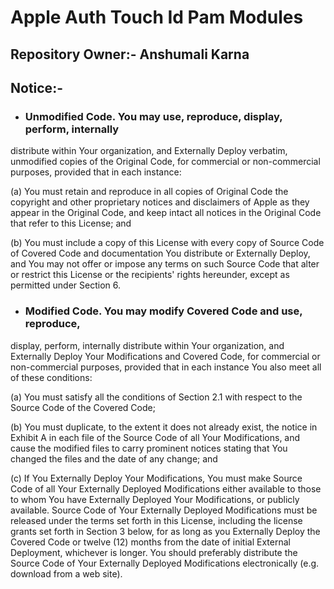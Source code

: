 # Apple Auth Touch Id Pam Modules

## Repository Owner:- Anshumali Karna 

## Notice:- 
- ### Unmodified Code.  You may use, reproduce, display, perform, internally
distribute within Your organization, and Externally Deploy verbatim, unmodified
copies of the Original Code, for commercial or non-commercial purposes,
provided that in each instance:

(a)	You must retain and reproduce in all copies of Original Code the
copyright and other proprietary notices and disclaimers of Apple as they appear
in the Original Code, and keep intact all notices in the Original Code that
refer to this License; and

(b) 	You must include a copy of this License with every copy of Source Code
of Covered Code and documentation You distribute or Externally Deploy, and You
may not offer or impose any terms on such Source Code that alter or restrict
this License or the recipients' rights hereunder, except as permitted under
Section 6.

- ### Modified Code.  You may modify Covered Code and use, reproduce,
display, perform, internally distribute within Your organization, and
Externally Deploy Your Modifications and Covered Code, for commercial or
non-commercial purposes, provided that in each instance You also meet all of
these conditions:

(a)	You must satisfy all the conditions of Section 2.1 with respect to the
Source Code of the Covered Code; 

(b)	You must duplicate, to the extent it does not already exist, the notice
in Exhibit A in each file of the Source Code of all Your Modifications, and
cause the modified files to carry prominent notices stating that You changed
the files and the date of any change; and

(c)	If You Externally Deploy Your Modifications, You must make Source Code
of all Your Externally Deployed Modifications either available to those to whom
You have Externally Deployed Your Modifications, or publicly available.  Source
Code of Your Externally Deployed Modifications must be released under the terms
set forth in this License, including the license grants set forth in Section 3
below, for as long as you Externally Deploy the Covered Code or twelve (12)
months from the date of initial External Deployment, whichever is longer. You
should preferably distribute the Source Code of Your Externally Deployed
Modifications electronically (e.g. download from a web site).
